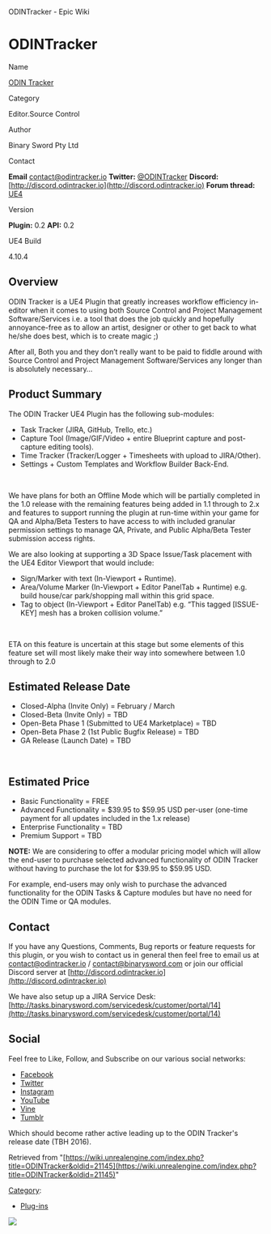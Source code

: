 ODINTracker - Epic Wiki                    

ODINTracker
===========

  

Name

[ODIN Tracker](http://odintracker.io)

Category

Editor.Source Control

Author

Binary Sword Pty Ltd

Contact

**Email** contact@odintracker.io **Twitter:** [@ODINTracker](https://twitter.com/ODINTracker) **Discord:** [http://discord.odintracker.io](http://discord.odintracker.io) **Forum thread:** [UE4](https://forums.unrealengine.com/showthread.php?106482-ODIN-Tracker-for-UE4)

Version

**Plugin:** 0.2 **API:** 0.2

UE4 Build

4.10.4

  

Overview
--------

ODIN Tracker is a UE4 Plugin that greatly increases workflow efficiency in-editor when it comes to using both Source Control and Project Management Software/Services i.e. a tool that does the job quickly and hopefully annoyance-free as to allow an artist, designer or other to get back to what he/she does best, which is to create magic ;) ​

After all, Both you and they don’t really want to be paid to fiddle around with Source Control and Project Management Software/Services any longer than is absolutely necessary… ​

Product Summary
---------------

The ODIN Tracker UE4 Plugin has the following sub-modules:

*   Task Tracker (JIRA, GitHub, Trello, etc.)
*   Capture Tool (Image/GIF/Video + entire Blueprint capture and post-capture editing tools).
*   Time Tracker (Tracker/Logger + Timesheets with upload to JIRA/Other).
*   Settings + Custom Templates and Workflow Builder Back-End.

​

We have plans for both an Offline Mode which will be partially completed in the 1.0 release with the remaining features being added in 1.1 through to 2.x and features to support running the plugin at run-time within your game for QA and Alpha/Beta Testers to have access to with included granular permission settings to manage QA, Private, and Public Alpha/Beta Tester submission access rights. ​

We are also looking at supporting a 3D Space Issue/Task placement with the UE4 Editor Viewport that would include:

*   Sign/Marker with text (In-Viewport + Runtime).
*   Area/Volume Marker (In-Viewport + Editor PanelTab + Runtime) e.g. build house/car park/shopping mall within this grid space.
*   Tag to object (In-Viewport + Editor PanelTab) e.g. “This tagged \[ISSUE-KEY\] mesh has a broken collision volume.”

​

ETA on this feature is uncertain at this stage but some elements of this feature set will most likely make their way into somewhere between 1.0 through to 2.0

  

Estimated Release Date
----------------------

*   Closed-Alpha (Invite Only) = February / March
*   Closed-Beta (Invite Only) = TBD
*   Open-Beta Phase 1 (Submitted to UE4 Marketplace) = TBD
*   Open-Beta Phase 2 (1st Public Bugfix Release) = TBD
*   GA Release (Launch Date) = TBD

​

Estimated Price
---------------

*   Basic Functionality = FREE
*   Advanced Functionality = $39.95 to $59.95 USD per-user (one-time payment for all updates included in the 1.x release)
*   Enterprise Functionality = TBD
*   Premium Support = TBD

  
**NOTE:** We are considering to offer a modular pricing model which will allow the end-user to purchase selected advanced functionality of ODIN Tracker without having to purchase the lot for $39.95 to $59.95 USD.

For example, end-users may only wish to purchase the advanced functionality for the ODIN Tasks & Capture modules but have no need for the ODIN Time or QA modules.

Contact
-------

If you have any Questions, Comments, Bug reports or feature requests for this plugin, or you wish to contact us in general then feel free to email us at contact@odintracker.io / contact@binarysword.com or join our official Discord server at [http://discord.odintracker.io](http://discord.odintracker.io)

We have also setup up a JIRA Service Desk: [http://tasks.binarysword.com/servicedesk/customer/portal/14](http://tasks.binarysword.com/servicedesk/customer/portal/14)

Social
------

Feel free to Like, Follow, and Subscribe on our various social networks:

*   [Facebook](https://www.facebook.com/ODINTracker)
*   [Twitter](https://twitter.com/ODINTracker)
*   [Instagram](https://www.instagram.com/odintracker)
*   [YouTube](https://www.youtube.com/channel/UCJOtLaO3XQ-BEXTlVQrO7ag)
*   [Vine](https://vine.co/ODINTracker)
*   [Tumblr](http://blog.odintracker.io/)

Which should become rather active leading up to the ODIN Tracker's release date (TBH 2016).

Retrieved from "[https://wiki.unrealengine.com/index.php?title=ODINTracker&oldid=21145](https://wiki.unrealengine.com/index.php?title=ODINTracker&oldid=21145)"

[Category](/Special:Categories "Special:Categories"):

*   [Plug-ins](/Category:Plug-ins "Category:Plug-ins")

  ![](https://tracking.unrealengine.com/track.png)